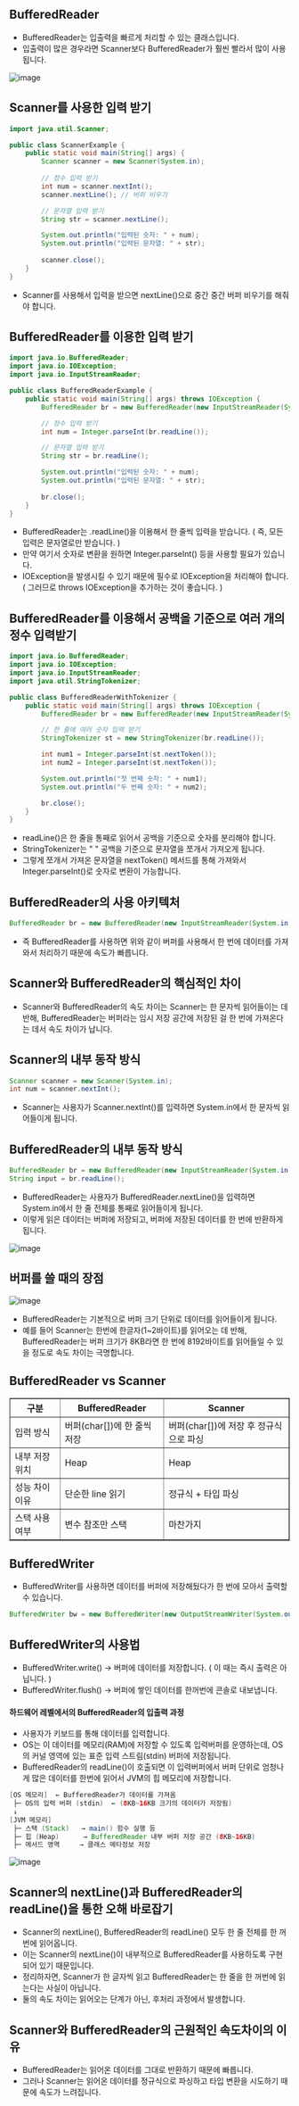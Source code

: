 BufferedReader
--------------------------------
- BufferedReader는 입출력을 빠르게 처리할 수 있는 클래스입니다.
- 입출력이 많은 경우라면 Scanner보다 BufferedReader가 훨씬 빨라서 많이 사용됩니다.

![image](https://github.com/user-attachments/assets/a505cefb-4744-4b43-bc2d-81aef44c6d58)

Scanner를 사용한 입력 받기
-----------------------------------
```java
import java.util.Scanner;

public class ScannerExample {
    public static void main(String[] args) {
        Scanner scanner = new Scanner(System.in);
        
        // 정수 입력 받기
        int num = scanner.nextInt();
        scanner.nextLine(); // 버퍼 비우기

        // 문자열 입력 받기
        String str = scanner.nextLine();

        System.out.println("입력된 숫자: " + num);
        System.out.println("입력된 문자열: " + str);
        
        scanner.close();
    }
}
```
- Scanner를 사용해서 입력을 받으면 nextLine()으로 중간 중간 버퍼 비우기를 해줘야 합니다.

BufferedReader를 이용한 입력 받기
------------------------------------------
```java
import java.io.BufferedReader;
import java.io.IOException;
import java.io.InputStreamReader;

public class BufferedReaderExample {
    public static void main(String[] args) throws IOException {
        BufferedReader br = new BufferedReader(new InputStreamReader(System.in));

        // 정수 입력 받기
        int num = Integer.parseInt(br.readLine());

        // 문자열 입력 받기
        String str = br.readLine();

        System.out.println("입력된 숫자: " + num);
        System.out.println("입력된 문자열: " + str);
        
        br.close();
    }
}
```
- BufferedReader는 .readLine()을 이용해서 한 줄씩 입력을 받습니다. ( 즉, 모든 입력은 문자열로만 받습니다. )
- 만약 여기서 숫자로 변환을 원하면 Integer.parseInt() 등을 사용할 필요가 있습니다.
- IOException을 발생시킬 수 있기 때문에 필수로 IOException을 처리해야 합니다. ( 그러므로 throws IOException을 추가하는 것이 좋습니다. )

BufferedReader를 이용해서 공백을 기준으로 여러 개의 정수 입력받기
-------------------------------------------------------------------
```java
import java.io.BufferedReader;
import java.io.IOException;
import java.io.InputStreamReader;
import java.util.StringTokenizer;

public class BufferedReaderWithTokenizer {
    public static void main(String[] args) throws IOException {
        BufferedReader br = new BufferedReader(new InputStreamReader(System.in));

        // 한 줄에 여러 숫자 입력 받기
        StringTokenizer st = new StringTokenizer(br.readLine());

        int num1 = Integer.parseInt(st.nextToken());
        int num2 = Integer.parseInt(st.nextToken());

        System.out.println("첫 번째 숫자: " + num1);
        System.out.println("두 번째 숫자: " + num2);

        br.close();
    }
}
```
- readLine()은 한 줄을 통째로 읽어서 공백을 기준으로 숫자를 분리해야 합니다.
- StringTokenizer는 " " 공백을 기준으로 문자열을 쪼개서 가져오게 됩니다.
- 그렇게 쪼개서 가져온 문자열을 nextToken() 메서드를 통해 가져와서 Integer.parseInt()로 숫자로 변환이 가능합니다.

BufferedReader의 사용 아키텍처
-----------------------------------------------------
```java
BufferedReader br = new BufferedReader(new InputStreamReader(System.in));
```
- 즉 BufferedReader를 사용하면 위와 같이 버퍼를 사용해서 한 번에 데이터를 가져와서 처리하기 때문에 속도가 빠릅니다.

Scanner와 BufferedReader의 핵심적인 차이
-------------------------------------------
- Scanner와 BufferedReader의 속도 차이는 Scanner는 한 문자씩 읽어들이는 데 반해, BufferedReader는 버퍼라는 임시 저장 공간에 저장된 걸 한 번에 가져온다는 데서 속도 차이가 납니다.

Scanner의 내부 동작 방식
----------------------------
```java
Scanner scanner = new Scanner(System.in);
int num = scanner.nextInt();
```
- Scanner는 사용자가 Scanner.nextInt()를 입력하면 System.in에서 한 문자씩 읽어들이게 됩니다.

BufferedReader의 내부 동작 방식
------------------------------
```java
BufferedReader br = new BufferedReader(new InputStreamReader(System.in));
String input = br.readLine();
```
- BufferedReader는 사용자가 BufferedReader.nextLine()을 입력하면 System.in에서 한 줄 전체를 통째로 읽어들이게 됩니다.
- 이렇게 읽은 데이터는 버퍼에 저장되고, 버퍼에 저장된 데이터를 한 번에 반환하게 됩니다.

![image](https://github.com/user-attachments/assets/be7efb81-48af-433e-a12d-9ce7f1358a24)

버퍼를 쓸 때의 장점
----------------------------------
![image](https://github.com/user-attachments/assets/68a5efa3-d6cb-4cf7-b54d-cac198f33df8)

- BufferedReader는 기본적으로 버퍼 크기 단위로 데이터를 읽어들이게 됩니다.
- 예를 들어 Scanner는 한번에 한글자(1~2바이트)를 읽어오는 데 반해, BufferedReader는 버퍼 크기가 8KB라면 한 번에 8192바이트를 읽어들일 수 있을 정도로 속도 차이는 극명합니다.

BufferedReader vs Scanner 
--------------------------------------------------

<table border="1">
  <thead>
    <tr>
      <th>구분</th>
      <th>BufferedReader</th>
      <th>Scanner</th>
    </tr>
  </thead>
  <tbody>
    <tr>
      <td>입력 방식</td>
      <td>버퍼(char[])에 한 줄씩 저장</td>
      <td>버퍼(char[])에 저장 후 정규식으로 파싱</td>
    </tr>
    <tr>
      <td>내부 저장 위치</td>
      <td>Heap</td>
      <td>Heap</td>
    </tr>
    <tr>
      <td>성능 차이 이유</td>
      <td>단순한 line 읽기</td>
      <td>정규식 + 타입 파싱</td>
    </tr>
    <tr>
      <td>스택 사용 여부</td>
      <td>변수 참조만 스택</td>
      <td>마찬가지</td>
    </tr>
  </tbody>
</table>

BufferedWriter
---------------------------------------------
- BufferedWriter를 사용하면 데이터를 버퍼에 저장해뒀다가 한 번에 모아서 출력할 수 있습니다.

```java
BufferedWriter bw = new BufferedWriter(new OutputStreamWriter(System.out));
```

BufferedWriter의 사용법
---------------------------------------------
- BufferedWriter.write() -> 버퍼에 데이터를 저장합니다. ( 이 때는 즉시 출력은 아닙니다. )
- BufferedWriter.flush() -> 버퍼에 쌓인 데이터를 한꺼번에 콘솔로 내보냅니다.


#### 하드웨어 레벨에서의 BufferedReader의 입출력 과정
- 사용자가 키보드를 통해 데이터를 입력합니다.
- OS는 이 데이터를 메모리(RAM)에 저장할 수 있도록 입력버퍼를 운영하는데, OS의 커널 영역에 있는 표준 입력 스트림(stdin) 버퍼에 저장됩니다.
- BufferedReader의 readLine()이 호출되면 이 입력버퍼에서 버퍼 단위로 엄청나게 많은 데이터를 한번에 읽어서 JVM의 힙 메모리에 저장합니다.

```java
[OS 메모리]  ← BufferedReader가 데이터를 가져옴
 ├─ OS의 입력 버퍼 (stdin)  ← (8KB~16KB 크기의 데이터가 저장됨)
 ↓
[JVM 메모리]
 ├─ 스택 (Stack)   → main() 함수 실행 등
 ├─ 힙 (Heap)      → BufferedReader 내부 버퍼 저장 공간 (8KB~16KB)
 ├─ 메서드 영역     → 클래스 메타정보 저장
```

![image](https://github.com/user-attachments/assets/70f2d753-7ee8-4f83-916d-67e640c1c977)

Scanner의 nextLine()과 BufferedReader의 readLine()을 통한 오해 바로잡기
----------------------------------------------------------------------------
- Scanner의 nextLine(), BufferedReader의 readLine() 모두 한 줄 전체를 한 꺼번에 읽어옵니다.
- 이는 Scanner의 nextLine()이 내부적으로 BufferedReader를 사용하도록 구현되어 있기 때문입니다.
- 정리하자면, Scanner가 한 글자씩 읽고 BufferedReader는 한 줄을 한 꺼번에 읽는다는 사실이 아닙니다.
- 둘의 속도 차이는 읽어오는 단계가 아닌, 후처리 과정에서 발생합니다.

Scanner와 BufferedReader의 근원적인 속도차이의 이유
---------------------------------------------
- BufferedReader는 읽어온 데이터를 그대로 반환하기 때문에 빠릅니다.
- 그러나 Scanner는 읽어온 데이터를 정규식으로 파싱하고 타입 변환을 시도하기 때문에 속도가 느려집니다.

